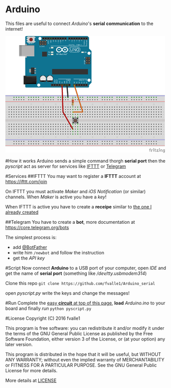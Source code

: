 # Arduino
This files are useful to connect *Arduino*'s **serial communication** to the internet!

![circuit](scheme.png "circuit scheme")

#How it works
Arduino sends a simple command thorgh **serial port** then the *pyscript* act as server for services like [IFTTT](https://ifttt.com/) or [Telegram](https://telegram.org/)

#Services
##IFTTT
You may want to register a **IFTTT** account at https://ifttt.com/join

On IFTTT you must activate *Maker* and *iOS Notification* (or similar) channels. When *Maker* is active you have a *key*!

When IFTTT is active you have to create a **receipe** similar to [the one I already created](https://ifttt.com/recipes/459425-arduino-send-notification)

##Telegram
You have to create a **bot**, more documentation at https://core.telegram.org/bots

The simplest process is:
* add [@BotFather](https://telegram.me/botfather)
* write him `/newbot` and follow the instruction
* get the *API key*

#Script
Now connect **Arduino** to a USB port of your computer, open *IDE* and get the name of **serial port** (something like */dev/tty.usbmodem314*)

Clone this repo `git clone https://github.com/fvalle1/Arduino_serial`

open *pyscript.py* write the keys and change the messages!

#Run
Complete the [easy **circuit** at top of this page](scheme.png), **load** *Arduino.ino* to your board and finally 
*run* `python pyscript.py`

#License
Copyright (C) 2016  fvalle1

This program is free software: you can redistribute it and/or modify
it under the terms of the GNU General Public License as published by
the Free Software Foundation, either version 3 of the License, or
(at your option) any later version.

This program is distributed in the hope that it will be useful,
but WITHOUT ANY WARRANTY; without even the implied warranty of
MERCHANTABILITY or FITNESS FOR A PARTICULAR PURPOSE.  See the
GNU General Public License for more details.

More details at [LICENSE](LICENSE)
